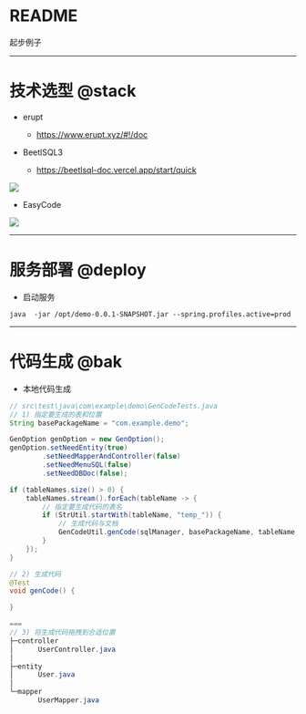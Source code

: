 # README

起步例子

---

# 技术选型 @stack

- erupt
  - https://www.erupt.xyz/#!/doc

- BeetlSQL3
  - https://beetlsql-doc.vercel.app/start/quick

![](https://luo0412.oss-cn-hangzhou.aliyuncs.com/1655547092309-miaSYTaW7P7w-image.png)

- EasyCode

![](https://luo0412.oss-cn-hangzhou.aliyuncs.com/1654829321091-te3wQpJSWTJb.png)

---

# 服务部署 @deploy

- 启动服务

```
java  -jar /opt/demo-0.0.1-SNAPSHOT.jar --spring.profiles.active=prod 
```

---

# 代码生成 @bak

- 本地代码生成

```java
// src\test\java\com\example\demo\GenCodeTests.java
// 1) 指定要生成的表和位置
String basePackageName = "com.example.demo";

GenOption genOption = new GenOption();
genOption.setNeedEntity(true)
        .setNeedMapperAndController(false)
        .setNeedMenuSQL(false)
        .setNeedDBDoc(false);

if (tableNames.size() > 0) {
    tableNames.stream().forEach(tableName -> {
        // 指定要生成代码的表名
        if (StrUtil.startWith(tableName, "temp_")) {
            // 生成代码与文档
            GenCodeUtil.genCode(sqlManager, basePackageName, tableName, genOption);
        }
    });
}

// 2) 生成代码
@Test
void genCode() {

}

===
// 3) 将生成代码拖拽到合适位置
├─controller
│      UserController.java
│
├─entity
│      User.java
│
└─mapper 
       UserMapper.java
```
